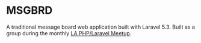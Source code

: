 # MSGBRD

A traditional message board web application built with Laravel 5.3. Built as a group during the monthly [LA PHP/Laravel Meetup](http://www.meetup.com/php-laravel/).
